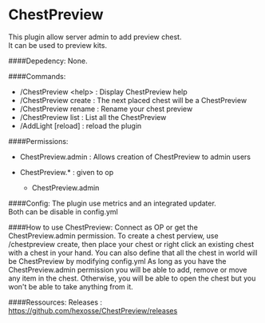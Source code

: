 # ChestPreview
This plugin allow server admin to add preview chest.<br>It can be used to preview kits.

####Depedency:
None.

####Commands:
* /ChestPreview &lt;help&gt; : Display ChestPreview help
* /ChestPreview create : The next placed chest will be a ChestPreview
* /ChestPreview rename : Rename your chest preview
* /ChestPreview list : List all the ChestPreview
* /AddLight [reload] : reload the plugin

####Permissions:
* ChestPreview.admin : Allows creation of ChestPreview to admin users

* ChestPreview.* : given to op
  * ChestPreview.admin

####Config:
The plugin use metrics and an integrated updater.<br>Both can be disable in config.yml

####How to use ChestPreview:
Connect as OP or get the ChestPreview.admin permission.
To create a chest perview, use /chestpreview create, then place your chest or right click an existing chest with a chest in your hand.
You can also define that all the chest in world will be ChestPreview by modifying config.yml
As long as you have the ChestPreview.admin permission you will be able to add, remove or move any item in the chest. Otherwise, you will be able to open the chest but you won't be able to take anything from it.

####Ressources:
Releases : https://github.com/hexosse/ChestPreview/releases
